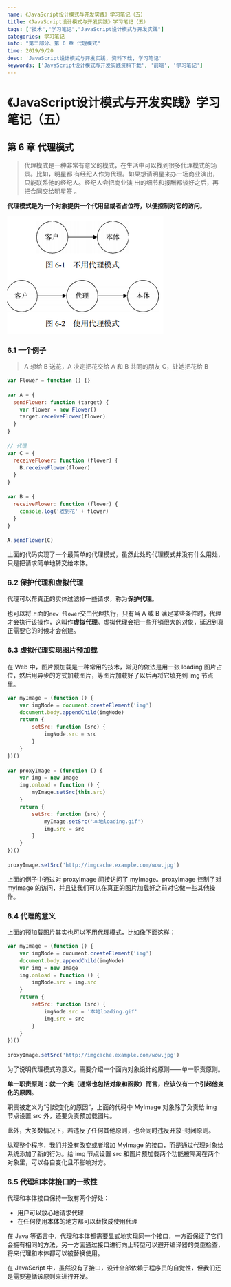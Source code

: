 ```yaml
---
name: 《JavaScript设计模式与开发实践》学习笔记（五）
title: 《JavaScript设计模式与开发实践》学习笔记（五）
tags: ["技术","学习笔记","JavaScript设计模式与开发实践"]
categories: 学习笔记
info: "第二部分、第 6 章 代理模式"
time: 2019/9/20
desc: 'JavaScript设计模式与开发实践, 资料下载, 学习笔记'
keywords: ['JavaScript设计模式与开发实践资料下载', '前端', '学习笔记']
---
```


# 《JavaScript设计模式与开发实践》学习笔记（五）

## 第 6 章 代理模式

> 代理模式是一种非常有意义的模式，在生活中可以找到很多代理模式的场景。比如，明星都 有经纪人作为代理。如果想请明星来办一场商业演出，只能联系他的经纪人。经纪人会把商业演 出的细节和报酬都谈好之后，再把合同交给明星签 。

**代理模式是为一个对象提供一个代用品或者占位符，以便控制对它的访问**。

![proxyPattern-1.png](./images/proxyPattern-1.png)

### 6.1 一个例子

> A 想给 B 送花，A 决定把花交给 A 和 B 共同的朋友 C，让她把花给 B

```javascript
var Flower = function () {}

var A = {
  sendFlower: function (target) {
    var flower = new Flower()
    target.receiveFlower(flower)
  }
}

// 代理
var C = {
  receiveFlower: function (flower) {
    B.receiveFlower(flower)
  }
}

var B = {
  receiveFlower: function (flower) {
    console.log('收到花' + flower)
  }
}

A.sendFlower(C)
```

上面的代码实现了一个最简单的代理模式，虽然此处的代理模式并没有什么用处，只是把请求简单地转交给本体。

### 6.2 保护代理和虚拟代理

代理可以帮真正的实体过滤掉一些请求，称为**保护代理**。

也可以将上面的`new flower`交由代理执行，只有当 A 或 B 满足某些条件时，代理才会执行该操作，这叫作**虚拟代理**。虚拟代理会把一些开销很大的对象，延迟到真正需要它的时候才会创建。

### 6.3 虚拟代理实现图片预加载

在 Web 中，图片预加载是一种常用的技术，常见的做法是用一张 loading 图片占位，然后用异步的方式加载图片，等图片加载好了以后再将它填充到 img 节点里。

```javascript
var myImage = (function () {
    var imgNode = document.createElement('img')
    document.body.appendChild(imgNode)
    return {
        setSrc: function (src) {
            imgNode.src = src
        }
    }
})()

var proxyImage = (function () {
    var img = new Image
    img.onload = function () {
        myImage.setSrc(this.src)
    }
    return {
        setSrc: function (src) {
            myImage.setSrc('本地loading.gif')
            img.src = src
        }
    }
})()

proxyImage.setSrc('http://imgcache.example.com/wow.jpg')
```

上面的例子中通过对 proxyImage 间接访问了 myImage。proxyImage 控制了对 myImage 的访问，并且让我们可以在真正的图片加载好之前对它做一些其他操作。

### 6.4 代理的意义

上面的预加载图片其实也可以不用代理模式，比如像下面这样：

```javascript
var myImage = (function () {
    var imgNode = ducument.createElement('img')
    document.body.appendChild(imgNode)
    var img = new Image
    img.onload = function () {
        imgNode.src = img.src
    }
    return {
        setSrc: function (src) {
            imgNode.src = '本地loading.gif'
            img.src = src
        }
    }
})()

proxyImage.setSrc('http://imgcache.example.com/wow.jpg')
```

为了说明代理模式的意义，需要介绍一个面向对象设计的原则——单一职责原则。

**单一职责原则：就一个类（通常也包括对象和函数）而言，应该仅有一个引起他变化的原因**。

职责被定义为“引起变化的原因”，上面的代码中 MyImage 对象除了负责给 img 节点设置 src 外，还要负责预加载图片。

此外，大多数情况下，若违反了任何其他原则，也会同时违反开放-封闭原则。

纵观整个程序，我们并没有改变或者增加 MyImage 的接口，而是通过代理对象给系统添加了新的行为。给 img 节点设置 src 和图片预加载两个功能被隔离在两个对象里，可以各自变化且不影响对方。

### 6.5 代理和本体接口的一致性

代理和本体接口保持一致有两个好处：

- 用户可以放心地请求代理
- 在任何使用本体的地方都可以替换成使用代理

在 Java 等语言中，代理和本体都需要显式地实现同一个接口，一方面保证了它们会拥有相同的方法，另一方面通过接口进行向上转型可以避开编译器的类型检查，将来代理和本体都可以被替换使用。

在 JavaScript 中，虽然没有了接口，设计全部依赖于程序员的自觉性，但我们还是需要遵循该原则来进行开发。